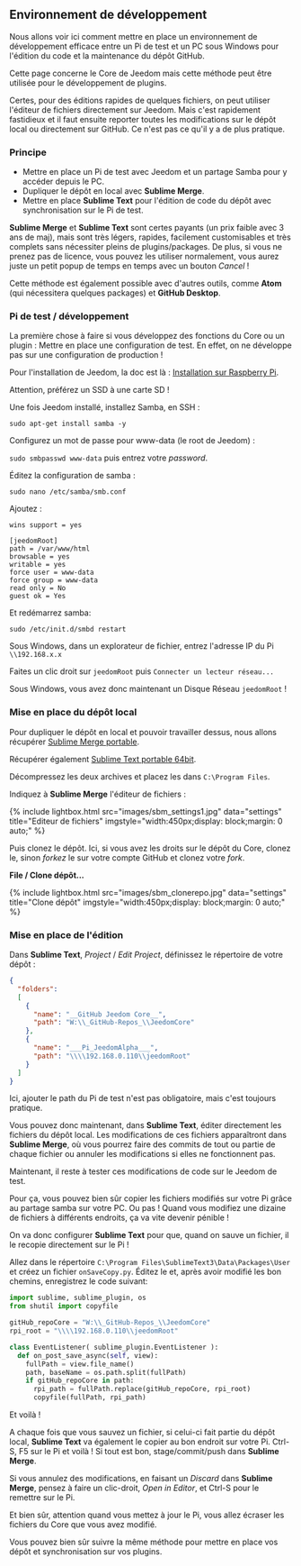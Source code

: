 ## Environnement de développement

Nous allons voir ici comment mettre en place un environnement de développement efficace entre un Pi de test et un PC sous Windows pour l'édition du code et la maintenance du dépôt GitHub.

Cette page concerne le Core de Jeedom mais cette méthode peut être utilisée pour le développement de plugins.

Certes, pour des éditions rapides de quelques fichiers, on peut utiliser l'éditeur de fichiers directement sur Jeedom. Mais c'est rapidement fastidieux et il faut ensuite reporter toutes les modifications sur le dépôt local ou directement sur GitHub. Ce n'est pas ce qu'il y a de plus pratique.

### Principe

- Mettre en place un Pi de test avec Jeedom et un partage Samba pour y accéder depuis le PC.
- Dupliquer le dépôt en local avec **Sublime Merge**.
- Mettre en place **Sublime Text** pour l'édition de code du dépôt avec synchronisation sur le Pi de test.

**Sublime Merge** et **Sublime Text** sont certes payants (un prix faible avec 3 ans de maj), mais sont très légers, rapides, facilement customisables et très complets sans nécessiter pleins de plugins/packages. De plus, si vous ne prenez pas de licence, vous pouvez les utiliser normalement, vous aurez juste un petit popup de temps en temps avec un bouton *Cancel* !

Cette méthode est également possible avec d'autres outils, comme **Atom** (qui nécessitera quelques packages) et **GitHub Desktop**.

### Pi de test / développement

La première chose à faire si vous développez des fonctions du Core ou un plugin : Mettre en place une configuration de test. En effet, on ne développe pas sur une configuration de production !

Pour l'installation de Jeedom, la doc est là : [Installation sur Raspberry Pi](../installation/rpi).

Attention, préférez un SSD à une carte SD !

Une fois Jeedom installé, installez Samba, en SSH :

`sudo apt-get install samba -y`

Configurez un mot de passe pour www-data (le root de Jeedom) :

`sudo smbpasswd www-data` puis entrez votre *password*.

Éditez la configuration de samba :

`sudo nano /etc/samba/smb.conf`

Ajoutez :

````text
wins support = yes

[jeedomRoot]
path = /var/www/html
browsable = yes
writable = yes
force user = www-data
force group = www-data
read only = No
guest ok = Yes
````

Et redémarrez samba:

`sudo /etc/init.d/smbd restart`

Sous Windows, dans un explorateur de fichier, entrez l'adresse IP du Pi `\\192.168.x.x`

Faites un clic droit sur `jeedomRoot` puis `Connecter un lecteur réseau...`

Sous Windows, vous avez donc maintenant un Disque Réseau `jeedomRoot` !


### Mise en place du dépôt local

Pour dupliquer le dépôt en local et pouvoir travailler dessus, nous allons récupérer [Sublime Merge portable](https://www.sublimemerge.com/download).

Récupérer également [Sublime Text portable 64bit](https://www.sublimetext.com/3).

Décompressez les deux archives et placez les dans `C:\Program Files`.

Indiquez à **Sublime Merge** l'éditeur de fichiers :

{% include lightbox.html src="images/sbm_settings1.jpg" data="settings" title="Editeur de fichiers" imgstyle="width:450px;display: block;margin: 0 auto;" %}

Puis clonez le dépôt. Ici, si vous avez les droits sur le dépôt du Core, clonez le, sinon *forkez* le sur votre compte GitHub et clonez votre *fork*.

**File / Clone dépôt...**

{% include lightbox.html src="images/sbm_clonerepo.jpg" data="settings" title="Clone dépôt" imgstyle="width:450px;display: block;margin: 0 auto;" %}


### Mise en place de l'édition

Dans **Sublime Text**, *Project* / *Edit Project*, définissez le répertoire de votre dépôt :

````json
{
  "folders":
  [
    {
      "name": "__GitHub Jeedom Core__",
      "path": "W:\\_GitHub-Repos_\\JeedomCore"
    },
    {
      "name": "___Pi_JeedomAlpha___",
      "path": "\\\\192.168.0.110\\jeedomRoot"
    }
  ]
}
````

Ici, ajouter le path du Pi de test n'est pas obligatoire, mais c'est toujours pratique.

Vous pouvez donc maintenant, dans **Sublime Text**, éditer directement les fichiers du dépôt local. Les modifications de ces fichiers apparaîtront dans **Sublime Merge**, où vous pourrez faire des commits de tout ou partie de chaque fichier ou annuler les modifications si elles ne fonctionnent pas.

Maintenant, il reste à tester ces modifications de code sur le Jeedom de test.

Pour ça, vous pouvez bien sûr copier les fichiers modifiés sur votre Pi grâce au partage samba sur votre PC. Ou pas ! Quand vous modifiez une dizaine de fichiers à différents endroits, ça va vite devenir pénible !

On va donc configurer **Sublime Text** pour que, quand on sauve un fichier, il le recopie directement sur le Pi !

Allez dans le répertoire `C:\Program Files\SublimeText3\Data\Packages\User` et créez un fichier `onSaveCopy.py`. Éditez le et, après avoir modifié les bon chemins, enregistrez le code suivant:

````py
import sublime, sublime_plugin, os
from shutil import copyfile

gitHub_repoCore = "W:\\_GitHub-Repos_\\JeedomCore"
rpi_root = "\\\\192.168.0.110\\jeedomRoot"

class EventListener( sublime_plugin.EventListener ):
  def on_post_save_async(self, view):
    fullPath = view.file_name()
    path, baseName = os.path.split(fullPath)
    if gitHub_repoCore in path:
      rpi_path = fullPath.replace(gitHub_repoCore, rpi_root)
      copyfile(fullPath, rpi_path)
````

Et voilà !

A chaque fois que vous sauvez un fichier, si celui-ci fait partie du dépôt local, **Sublime Text** va également le copier au bon endroit sur votre Pi. Ctrl-S, F5 sur le Pi et voilà ! Si tout est bon, stage/commit/push dans **Sublime Merge**.

Si vous annulez des modifications, en faisant un *Discard* dans **Sublime Merge**, pensez à faire un clic-droit, *Open in Editor*, et Ctrl-S pour le remettre sur le Pi.

Et bien sûr, attention quand vous mettez à jour le Pi, vous allez écraser les fichiers du Core que vous avez modifié.


Vous pouvez bien sûr suivre la même méthode pour mettre en place vos dépôt et synchronisation sur vos plugins.